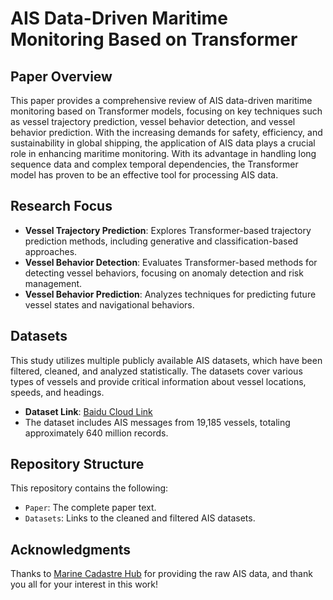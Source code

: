 # AIS Data-Driven Maritime Monitoring Based on Transformer

## Paper Overview
This paper provides a comprehensive review of AIS data-driven maritime monitoring based on Transformer models, focusing on key techniques such as vessel trajectory prediction, vessel behavior detection, and vessel behavior prediction. With the increasing demands for safety, efficiency, and sustainability in global shipping, the application of AIS data plays a crucial role in enhancing maritime monitoring. With its advantage in handling long sequence data and complex temporal dependencies, the Transformer model has proven to be an effective tool for processing AIS data.

## Research Focus
- **Vessel Trajectory Prediction**: Explores Transformer-based trajectory prediction methods, including generative and classification-based approaches.
- **Vessel Behavior Detection**: Evaluates Transformer-based methods for detecting vessel behaviors, focusing on anomaly detection and risk management.
- **Vessel Behavior Prediction**: Analyzes techniques for predicting future vessel states and navigational behaviors.

## Datasets
This study utilizes multiple publicly available AIS datasets, which have been filtered, cleaned, and analyzed statistically. The datasets cover various types of vessels and provide critical information about vessel locations, speeds, and headings.

- **Dataset Link**: [Baidu Cloud Link](https://pan.baidu.com/s/1cg4_X5Vs7n_JNHoCBu9AvA?pwd=m2i2)
- The dataset includes AIS messages from 19,185 vessels, totaling approximately 640 million records.

## Repository Structure
This repository contains the following:
- `Paper`: The complete paper text.
- `Datasets`: Links to the cleaned and filtered AIS datasets.

## Acknowledgments
Thanks to [Marine Cadastre Hub](https://marinecadastre.gov/) for providing the raw AIS data, and thank you all for your interest in this work!
